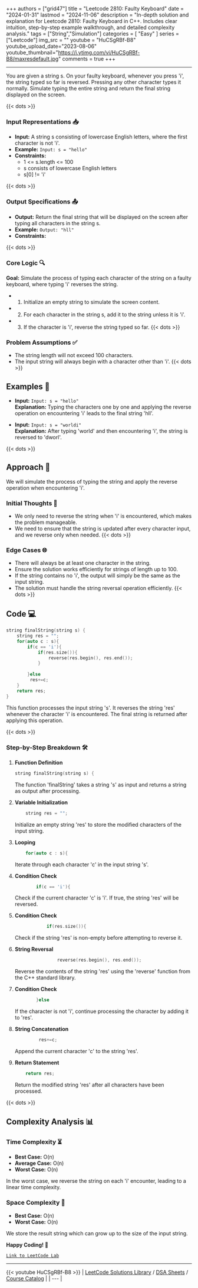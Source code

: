 
+++
authors = ["grid47"]
title = "Leetcode 2810: Faulty Keyboard"
date = "2024-01-31"
lastmod = "2024-11-06"
description = "In-depth solution and explanation for Leetcode 2810: Faulty Keyboard in C++. Includes clear intuition, step-by-step example walkthrough, and detailed complexity analysis."
tags = ["String","Simulation"]
categories = [
    "Easy"
]
series = ["Leetcode"]
img_src = ""
youtube = "HuCSgRBf-B8"
youtube_upload_date="2023-08-06"
youtube_thumbnail="https://i.ytimg.com/vi/HuCSgRBf-B8/maxresdefault.jpg"
comments = true
+++



---
You are given a string s. On your faulty keyboard, whenever you press 'i', the string typed so far is reversed. Pressing any other character types it normally. Simulate typing the entire string and return the final string displayed on the screen.
<!--more-->
{{< dots >}}
### Input Representations 📥
- **Input:** A string s consisting of lowercase English letters, where the first character is not 'i'.
- **Example:** `Input: s = "hello"`
- **Constraints:**
	- 1 <= s.length <= 100
	- s consists of lowercase English letters
	- s[0] != 'i'

{{< dots >}}
### Output Specifications 📤
- **Output:** Return the final string that will be displayed on the screen after typing all characters in the string s.
- **Example:** `Output: "hll"`
- **Constraints:**

{{< dots >}}
### Core Logic 🔍
**Goal:** Simulate the process of typing each character of the string on a faulty keyboard, where typing 'i' reverses the string.

- 1. Initialize an empty string to simulate the screen content.
- 2. For each character in the string s, add it to the string unless it is 'i'.
- 3. If the character is 'i', reverse the string typed so far.
{{< dots >}}
### Problem Assumptions ✅
- The string length will not exceed 100 characters.
- The input string will always begin with a character other than 'i'.
{{< dots >}}
## Examples 🧩
- **Input:** `Input: s = "hello"`  \
  **Explanation:** Typing the characters one by one and applying the reverse operation on encountering 'i' leads to the final string 'hll'.

- **Input:** `Input: s = "worldi"`  \
  **Explanation:** After typing 'world' and then encountering 'i', the string is reversed to 'dworl'.

{{< dots >}}
## Approach 🚀
We will simulate the process of typing the string and apply the reverse operation when encountering 'i'.

### Initial Thoughts 💭
- We only need to reverse the string when 'i' is encountered, which makes the problem manageable.
- We need to ensure that the string is updated after every character input, and we reverse only when needed.
{{< dots >}}
### Edge Cases 🌐
- There will always be at least one character in the string.
- Ensure the solution works efficiently for strings of length up to 100.
- If the string contains no 'i', the output will simply be the same as the input string.
- The solution must handle the string reversal operation efficiently.
{{< dots >}}
## Code 💻
```cpp
string finalString(string s) {
    string res = "";
    for(auto c : s){
        if(c == 'i'){
            if(res.size()){
                reverse(res.begin(), res.end());
            }
            
        }else
         res+=c;
    }
    return res;
}
```

This function processes the input string 's'. It reverses the string 'res' whenever the character 'i' is encountered. The final string is returned after applying this operation.

{{< dots >}}
### Step-by-Step Breakdown 🛠️
1. **Function Definition**
	```cpp
	string finalString(string s) {
	```
	The function 'finalString' takes a string 's' as input and returns a string as output after processing.

2. **Variable Initialization**
	```cpp
	    string res = "";
	```
	Initialize an empty string 'res' to store the modified characters of the input string.

3. **Looping**
	```cpp
	    for(auto c : s){
	```
	Iterate through each character 'c' in the input string 's'.

4. **Condition Check**
	```cpp
	        if(c == 'i'){
	```
	Check if the current character 'c' is 'i'. If true, the string 'res' will be reversed.

5. **Condition Check**
	```cpp
	            if(res.size()){
	```
	Check if the string 'res' is non-empty before attempting to reverse it.

6. **String Reversal**
	```cpp
	                reverse(res.begin(), res.end());
	```
	Reverse the contents of the string 'res' using the 'reverse' function from the C++ standard library.

7. **Condition Check**
	```cpp
	        }else
	```
	If the character is not 'i', continue processing the character by adding it to 'res'.

8. **String Concatenation**
	```cpp
	         res+=c;
	```
	Append the current character 'c' to the string 'res'.

9. **Return Statement**
	```cpp
	    return res;
	```
	Return the modified string 'res' after all characters have been processed.

{{< dots >}}
## Complexity Analysis 📊
### Time Complexity ⏳
- **Best Case:** O(n)
- **Average Case:** O(n)
- **Worst Case:** O(n)

In the worst case, we reverse the string on each 'i' encounter, leading to a linear time complexity.

### Space Complexity 💾
- **Best Case:** O(n)
- **Worst Case:** O(n)

We store the result string which can grow up to the size of the input string.

**Happy Coding! 🎉**


[`Link to LeetCode Lab`](https://leetcode.com/problems/faulty-keyboard/description/)

---
{{< youtube HuCSgRBf-B8 >}}
| [LeetCode Solutions Library](https://grid47.xyz/leetcode/) / [DSA Sheets](https://grid47.xyz/sheets/) / [Course Catalog](https://grid47.xyz/courses/) |
| --- |
